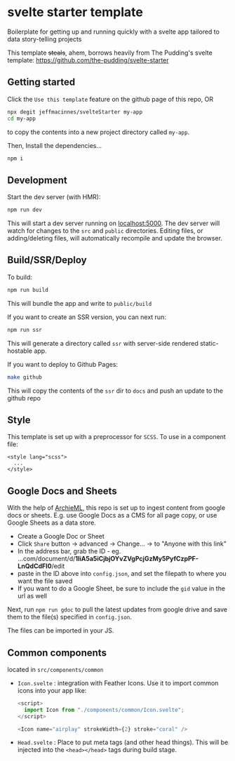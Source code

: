 # svelte starter template

Boilerplate for getting up and running quickly with a svelte app tailored to data story-telling projects

This template ~~steals~~, ahem, borrows heavily from The Pudding's svelte template: https://github.com/the-pudding/svelte-starter

## Getting started

Click the `Use this template` feature on the github page of this repo, OR

```bash
npx degit jeffmacinnes/svelteStarter my-app
cd my-app
```

to copy the contents into a new project directory called `my-app`.

Then, Install the dependencies...

```bash
npm i
```

## Development

Start the dev server (with HMR):

```bash
npm run dev
```

This will start a dev server running on [localhost:5000](http://localhost:5000). The dev server will watch for changes to the `src` and `public` directories. Editing files, or adding/deleting files, will automatically recompile and update the browser.

## Build/SSR/Deploy

To build:

```bash
npm run build
```

This will bundle the app and write to `public/build`

If you want to create an SSR version, you can next run:

```bash
npm run ssr
```

This will generate a directory called `ssr` with server-side rendered static-hostable app.

If you want to deploy to Github Pages:

```bash
make github
```

This will copy the contents of the `ssr` dir to `docs` and push an update to the github repo

## Style

This template is set up with a preprocessor for `SCSS`. To use in a component file:

```
<style lang="scss">
  ...
</style>

```

## Google Docs and Sheets

With the help of [ArchieML](http://archieml.org/), this repo is set up to ingest content from google docs or sheets. E.g. use Google Docs as a CMS for all page copy, or use Google Sheets as a data store.

- Create a Google Doc or Sheet
- Click `Share` button -> advanced -> Change... -> to "Anyone with this link"
- In the address bar, grab the ID - eg. ...com/document/d/**1IiA5a5iCjbjOYvZVgPcjGzMy5PyfCzpPF-LnQdCdFI0**/edit
- paste in the ID above into `config.json`, and set the filepath to where you want the file saved
- If you want to do a Google Sheet, be sure to include the `gid` value in the url as well

Next, run `npm run gdoc` to pull the latest updates from google drive and save them to the file(s) specified in `config.json`.

The files can be imported in your JS.

## Common components

located in `src/components/common`

- `Icon.svelte` : integration with Feather Icons. Use it to import common icons into your app like:

  ```javascript
  <script>
    import Icon from "./components/common/Icon.svelte";
  </script>

  <Icon name="airplay" strokeWidth={2} stroke="coral" />
  ```

- `Head.svelte` : Place to put meta tags (and other head things). This will be injected into the `<head></head>` tags during build stage.
